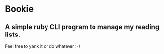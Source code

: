 # Bookie
## A simple ruby CLI program to manage my reading lists.
Feel free to yank it or do whatever :-)
